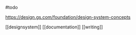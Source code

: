 #todo 

https://design.gs.com/foundation/design-system-concepts

[[designsystem]]
[[documentation]]
[[writing]]